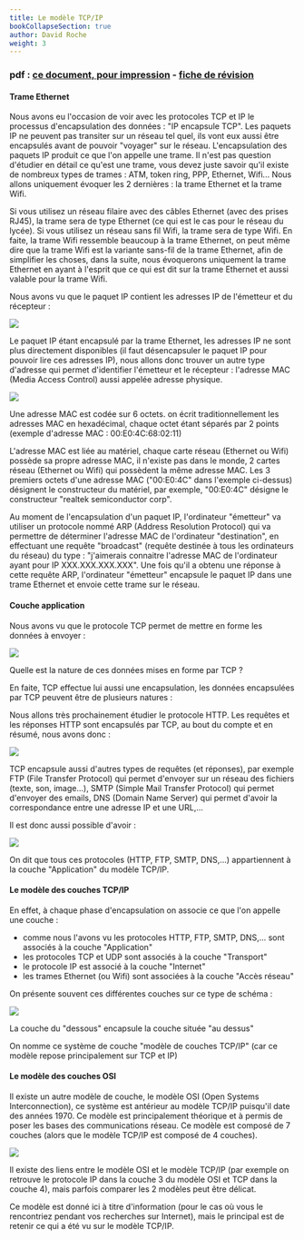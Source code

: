 ```yaml
---
title: Le modèle TCP/IP
bookCollapseSection: true
author: David Roche
weight: 3
---
```



### pdf : [ce document, pour impression](/uploads/docsnsi/reseau/nsi_prem_modele_tcpip.pdf) - [fiche de révision](/uploads/docsnsi/reseau/17_modele_tcp_ip.pdf)



#### Trame Ethernet

Nous avons eu l'occasion de voir avec les protocoles TCP et IP le
processus d'encapsulation des données : "IP encapsule TCP". Les
paquets IP ne peuvent pas transiter sur un réseau tel quel, ils vont eux
aussi être encapsulés avant de pouvoir "voyager" sur le réseau.
L'encapsulation des paquets IP produit ce que l'on appelle une trame.
Il n'est pas question d'étudier en détail ce qu'est une trame, vous
devez juste savoir qu'il existe de nombreux types de trames : ATM,
token ring, PPP, Ethernet, Wifi\... Nous allons uniquement évoquer les 2
dernières : la trame Ethernet et la trame Wifi.

Si vous utilisez un réseau filaire avec des câbles Ethernet (avec des
prises RJ45), la trame sera de type Ethernet (ce qui est le cas pour le
réseau du lycée). Si vous utilisez un réseau sans fil Wifi, la trame
sera de type Wifi. En faite, la trame Wifi ressemble beaucoup à la trame
Ethernet, on peut même dire que la trame Wifi est la variante sans-fil
de la trame Ethernet, afin de simplifier les choses, dans la suite, nous
évoquerons uniquement la trame Ethernet en ayant à l'esprit que ce qui
est dit sur la trame Ethernet et aussi valable pour la trame Wifi.

Nous avons vu que le paquet IP contient les adresses IP de l'émetteur
et du récepteur :

![](/uploads/docsnsi/reseau/img/TCP_IP_3.jpg)

Le paquet IP étant encapsulé par la trame Ethernet, les adresses IP ne
sont plus directement disponibles (il faut désencapsuler le paquet IP
pour pouvoir lire ces adresses IP), nous allons donc trouver un autre
type d'adresse qui permet d'identifier l'émetteur et le récepteur :
l'adresse MAC (Media Access Control) aussi appelée adresse physique.

![](/uploads/docsnsi/reseau/img/nsi_prem_mod_tcpip_1.png)

Une adresse MAC est codée sur 6 octets. on écrit traditionnellement les
adresses MAC en hexadécimal, chaque octet étant séparés par 2 points
(exemple d'adresse MAC : 00:E0:4C:68:02:11)

L'adresse MAC est liée au matériel, chaque carte réseau (Ethernet ou
Wifi) possède sa propre adresse MAC, il n'existe pas dans le monde, 2
cartes réseau (Ethernet ou Wifi) qui possèdent la même adresse MAC. Les
3 premiers octets d'une adresse MAC ("00:E0:4C" dans l'exemple
ci-dessus) désignent le constructeur du matériel, par exemple,
"00:E0:4C" désigne le constructeur "realtek semiconductor corp".

Au moment de l'encapsulation d'un paquet IP, l'ordinateur
"émetteur" va utiliser un protocole nommé ARP (Address Resolution
Protocol) qui va permettre de déterminer l'adresse MAC de l'ordinateur
"destination", en effectuant une requête "broadcast" (requête
destinée à tous les ordinateurs du réseau) du type : "j'aimerais
connaitre l'adresse MAC de l'ordinateur ayant pour IP
XXX.XXX.XXX.XXX". Une fois qu'il a obtenu une réponse à cette requête
ARP, l'ordinateur "émetteur" encapsule le paquet IP dans une trame
Ethernet et envoie cette trame sur le réseau.

#### Couche application

Nous avons vu que le protocole TCP permet de mettre en forme les données
à envoyer :

![](/uploads/docsnsi/reseau/img/nsi_prem_mod_tcpip_2.png)

Quelle est la nature de ces données mises en forme par TCP ?

En faite, TCP effectue lui aussi une encapsulation, les données
encapsulées par TCP peuvent être de plusieurs natures :

Nous allons très prochainement étudier le protocole HTTP. Les requêtes
et les réponses HTTP sont encapsulés par TCP, au bout du compte et en
résumé, nous avons donc :

![](/uploads/docsnsi/reseau/img/nsi_prem_mod_tcpip_3.png)

TCP encapsule aussi d'autres types de requêtes (et réponses), par
exemple FTP (File Transfer Protocol) qui permet d'envoyer sur un réseau
des fichiers (texte, son, image\...), SMTP (Simple Mail Transfer
Protocol) qui permet d'envoyer des emails, DNS (Domain Name Server) qui
permet d'avoir la correspondance entre une adresse IP et une URL,\...

Il est donc aussi possible d'avoir :

![](/uploads/docsnsi/reseau/img/nsi_prem_mod_tcpip_4.png)

On dit que tous ces protocoles (HTTP, FTP, SMTP, DNS,\...) appartiennent
à la couche "Application" du modèle TCP/IP.

#### Le modèle des couches TCP/IP

En effet, à chaque phase d'encapsulation on associe ce que l'on
appelle une couche :

-   comme nous l'avons vu les protocoles HTTP, FTP, SMTP, DNS,\... sont
    associés à la couche "Application"
-   les protocoles TCP et UDP sont associés à la couche "Transport"
-   le protocole IP est associé à la couche "Internet"
-   les trames Ethernet (ou Wifi) sont associées à la couche "Accès
    réseau"

On présente souvent ces différentes couches sur ce type de schéma :

![](/uploads/docsnsi/reseau/img/nsi_prem_mod_tcpip_5.png)

La couche du "dessous" encapsule la couche située "au dessus"

On nomme ce système de couche "modèle de couches TCP/IP" (car ce
modèle repose principalement sur TCP et IP)

#### Le modèle des couches OSI

Il existe un autre modèle de couche, le modèle OSI (Open Systems
Interconnection), ce système est antérieur au modèle TCP/IP puisqu'il
date des années 1970. Ce modèle est principalement théorique et à permis
de poser les bases des communications réseau. Ce modèle est composé de 7
couches (alors que le modèle TCP/IP est composé de 4 couches).

![](/uploads/docsnsi/reseau/img/nsi_prem_mod_tcpip_6.png)

Il existe des liens entre le modèle OSI et le modèle TCP/IP (par exemple
on retrouve le protocole IP dans la couche 3 du modèle OSI et TCP dans
la couche 4), mais parfois comparer les 2 modèles peut être délicat.

Ce modèle est donné ici à titre d'information (pour le cas où vous le
rencontriez pendant vos recherches sur Internet), mais le principal est
de retenir ce qui a été vu sur le modèle TCP/IP.

